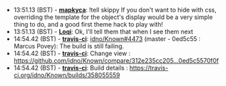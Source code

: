 * <a id="13:51.13">13:51.13 (BST)</a> - __[mapkyca](https://github.com/mapkyca)__: !tell skippy If you don't want to hide with css, overriding the template for the object's display would be a very simple thing to do, and a good first theme hack to play with!
* <a id="13:51.13">13:51.13 (BST)</a> - __[Loqi](https://github.com/Loqi)__: Ok, I'll tell them that when I see them next
* <a id="14:54.42">14:54.42 (BST)</a> - __[travis-ci](https://github.com/travis-ci)__: <a href="https://github.com/idno/Known/issues/4473">idno/Known#4473</a> (master - 0ed5c55 : Marcus Povey): The build is still failing.
* <a id="14:54.42">14:54.42 (BST)</a> - __[travis-ci](https://github.com/travis-ci)__: Change view : https://github.com/idno/Known/compare/312e235cc205...0ed5c5570f0f
* <a id="14:54.42">14:54.42 (BST)</a> - __[travis-ci](https://github.com/travis-ci)__: Build details : https://travis-ci.org/idno/Known/builds/358055559
